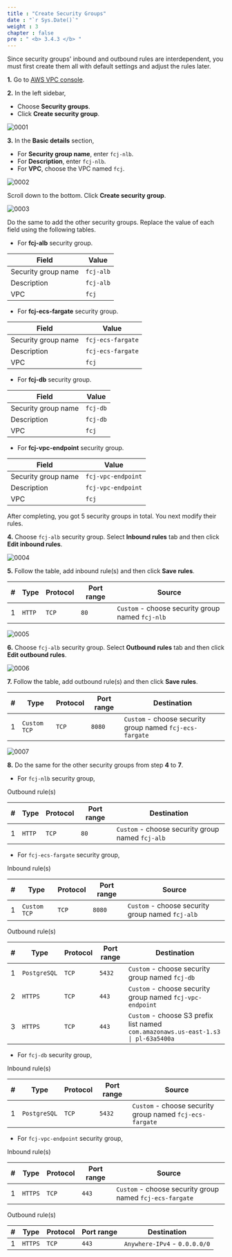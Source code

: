 ```yaml
---
title : "Create Security Groups"
date : "`r Sys.Date()`"
weight : 3
chapter : false
pre : " <b> 3.4.3 </b> "
---
```


Since security groups' inbound and outbound rules are interdependent, you must first create them all with default settings and adjust the rules later.

**1.** Go to [AWS VPC console](https://console.aws.amazon.com/vpc/).

**2.** In the left sidebar,

- Choose **Security groups**.
- Click **Create security group**.

![0001](/images/3/4/4/0001.svg?featherlight=false&width=100pc)

**3.** In the **Basic details** section,
- For **Security group name**, enter `fcj-nlb`.
- For **Description**, enter `fcj-nlb`.
- For **VPC**, choose the VPC named `fcj`.
  
![0002](/images/3/4/4/0002.svg?featherlight=false&width=100pc)

Scroll down to the bottom. Click **Create security group**.

![0003](/images/3/4/4/0003.svg?featherlight=false&width=100pc)

Do the same to add the other security groups. Replace the value of each field using the following tables.

- For **fcj-alb** security group. 

| Field   |      Value      |
|----------|-------------|
| Security group name |  `fcj-alb` |
| Description |    `fcj-alb`   |
| VPC | `fcj` |

- For **fcj-ecs-fargate** security group. 

| Field   |      Value      |
|----------|-------------|
| Security group name |  `fcj-ecs-fargate` |
| Description |    `fcj-ecs-fargate`   |
| VPC | `fcj` |

- For **fcj-db** security group. 

| Field   |      Value      |
|----------|-------------|
| Security group name |  `fcj-db` |
| Description |    `fcj-db`   |
| VPC | `fcj` |

- For **fcj-vpc-endpoint** security group. 

| Field   |      Value      |
|----------|-------------|
| Security group name |  `fcj-vpc-endpoint` |
| Description |    `fcj-vpc-endpoint`   |
| VPC | `fcj` |

After completing, you got 5 security groups in total. You next modify their rules.

**4.** Choose `fcj-alb` security group. Select **Inbound rules** tab and then click **Edit inbound rules**.

![0004](/images/3/4/4/0004.svg?featherlight=false&width=100pc)

**5.** Follow the table, add inbound rule(s) and then click **Save rules**.

| #   |      Type      | Protocol | Port range | Source |
|----------|-------------|-------------|-------------|-------------|
| 1 |  `HTTP` | `TCP` | `80` | `Custom` - choose security group named `fcj-nlb` |

![0005](/images/3/4/4/0005.svg?featherlight=false&width=100pc)

**6.** Choose `fcj-alb` security group. Select **Outbound rules** tab and then click **Edit outbound rules**.

![0006](/images/3/4/4/0006.svg?featherlight=false&width=100pc)

**7.** Follow the table, add outbound rule(s) and then click **Save rules**.

| #   |      Type      | Protocol | Port range | Destination |
|----------|-------------|-------------|-------------|-------------|
| 1 |  `Custom TCP` | `TCP` | `8080` | `Custom` - choose security group named `fcj-ecs-fargate` |

![0007](/images/3/4/4/0007.svg?featherlight=false&width=100pc)

**8.** Do the same for the other security groups from step **4** to **7**.

- For `fcj-nlb` security group,

Outbound rule(s) 

| #   |      Type      | Protocol | Port range | Destination |
|----------|-------------|-------------|-------------|-------------|
| 1 |  `HTTP` | `TCP` | `80` | `Custom` - choose security group named `fcj-alb` |


- For `fcj-ecs-fargate` security group,

Inbound rule(s) 

| #   |      Type      | Protocol | Port range | Source |
|----------|-------------|-------------|-------------|-------------|
| 1 |  `Custom TCP` | `TCP` | `8080` | `Custom` - choose security group named `fcj-alb` |

Outbound rule(s) 

| #   |      Type      | Protocol | Port range | Destination |
|----------|-------------|-------------|-------------|-------------|
| 1 |  `PostgreSQL` | `TCP` | `5432` | `Custom` - choose security group named `fcj-db` |
| 2 |  `HTTPS` | `TCP` | `443` | `Custom` - choose security group named `fcj-vpc-endpoint` |
| 3 |  `HTTPS` | `TCP` | `443` | `Custom` - choose S3 prefix list named `com.amazonaws.us-east-1.s3 \| pl-63a5400a` |

- For `fcj-db` security group,

Inbound rule(s) 

| #   |      Type      | Protocol | Port range | Source |
|----------|-------------|-------------|-------------|-------------|
| 1 |  `PostgreSQL` | `TCP` | `5432` | `Custom` - choose security group named `fcj-ecs-fargate` |

- For `fcj-vpc-endpoint` security group,

Inbound rule(s) 

| #   |      Type      | Protocol | Port range | Source |
|----------|-------------|-------------|-------------|-------------|
| 1 |  `HTTPS` | `TCP` | `443` | `Custom` - choose security group named `fcj-ecs-fargate` |

Outbound rule(s) 

| #   |      Type      | Protocol | Port range | Destination |
|----------|-------------|-------------|-------------|-------------|
| 1 |  `HTTPS` | `TCP` | `443` | `Anywhere-IPv4` - `0.0.0.0/0` |



